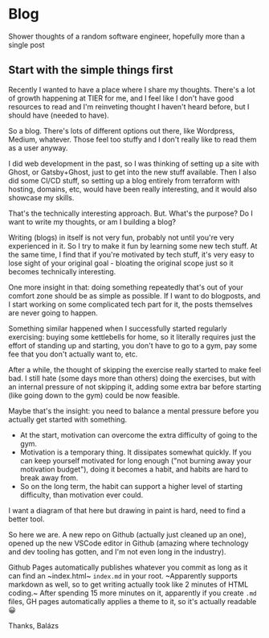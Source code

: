 
# Blog

Shower thoughts of a random software engineer, hopefully more than a single post

## Start with the simple things first

Recently I wanted to have a place where I share my thoughts. There's a lot of growth happening at TIER for me, and I feel like I don't have good resources to read and I'm reinveting thought I haven't heard before, but I should have (needed to have).

So a blog. There's lots of different options out there, like Wordpress, Medium, whatever. Those feel too stuffy and I don't really like to read them as a user anyway. 

I did web development in the past, so I was thinking of setting up a site with Ghost, or Gatsby+Ghost, just to get into the new stuff available. Then I also did some CI/CD stuff, so setting up a blog entirely from terraform with hosting, domains, etc, would have been really interesting, and it would also showcase my skills.

That's the technically interesting approach. But. What's the purpose? Do I want to write my thoughts, or am I building a blog?

Writing (blogs) in itself is not very fun, probably not until you're very experienced in it. So I try to make it fun by learning some new tech stuff.
At the same time, I find that if you're motivated by tech stuff, it's very easy to lose sight of your original goal - bloating the original scope just so it becomes technically interesting.

One more insight in that: doing something repeatedly that's out of your comfort zone should be as simple as possible. If I want to do blogposts, and I start working on some complicated tech part for it, the posts themselves are never going to happen. 

Something similar happened when I successfully started regularly exercising: buying some kettlebells for home, so it literally requires just the effort of standing up and starting, you don't have to go to a gym, pay some fee that you don't actually want to, etc. 

After a while, the thought of skipping the exercise really started to make feel bad. I still hate (some days more than others) doing the exercises, but with an internal pressure of not skipping it, adding some extra bar before starting (like going down to the gym) could be now feasible.

Maybe that's the insight: you need to balance a mental pressure before you actually get started with something.

- At the start, motivation can overcome the extra difficulty of going to the gym.
- Motivation is a temporary thing. It dissipates somewhat quickly. If you can keep yourself motivated for long enough ("not burning away your motivation budget"), doing it becomes a habit, and habits are hard to break away from.
- So on the long term, the habit can support a higher level of starting difficulty, than motivation ever could.

I want a diagram of that here but drawing in paint is hard, need to find a better tool.

So here we are. A new repo on Github (actually just cleaned up an one), opened up the new VSCode editor in Github (amazing where technology and dev tooling has gotten, and I'm not even long in the industry).

Github Pages automatically publishes whatever you commit as long as it can find an ~index.html~ `index.md` in your root.
~Apparently supports markdown as well, so to get writing actually took like 2 minutes of HTML coding.~
After spending 15 more minutes on it, apparently if you create `.md` files, GH pages automatically applies a theme to it, so it's actually readable 😀

Thanks,
Balázs
